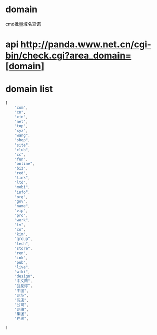 # domain
cmd批量域名查询

# api http://panda.www.net.cn/cgi-bin/check.cgi?area_domain=[domain]

# domain list
```js
[
	"com",
	"cn",
	"xin",
	"net",
	"top",
	"xyz",
	"wang",
	"shop",
	"site",
	"club",
	"cc",
	"fun",
	"online",
	"biz",
	"red",
	"link",
	"ltd",
	"mobi",
	"info",
	"org",
	"gov",
	"name",
	"vip",
	"pro",
	"work",
	"tv",
	"co",
	"kim",
	"group",
	"tech",
	"store",
	"ren",
	"ink",
	"pub",
	"live",
	"wiki",
	"design",
	"中文网",
	"我爱你",
	"中国",
	"网址",
	"网店",
	"公司",
	"网络",
	"集团",
	"在线",

]
```